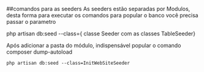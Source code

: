 ##comandos para as seeders
As seeders estão separadas por Modulos, desta forma para executar os comandos para popular o banco você precisa passar o parametro

php artisan db:seed --class={ classe Seeder com as classes TableSeeder}

Após adicionar a pasta do módulo, indispensável popular o comando composer dump-autoload

```
php artisan db:seed --class=InitWebSiteSeeder
```
